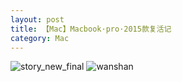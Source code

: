```yaml
---
layout: post
title: 【Mac】Macbook·pro·2015款复活记
category: Mac
---
```

![story_new_final](http://s1r3itzmh.hd-bkt.clouddn.com/img/story_new_final_0322.png)
![wanshan](http://s1r3itzmh.hd-bkt.clouddn.com/img/wanshan.png)
  




